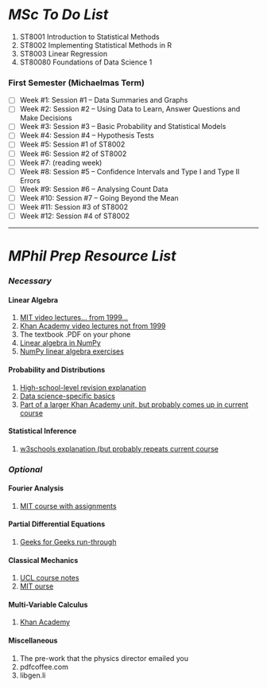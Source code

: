 # _MSc To Do List_

1. ST8001 Introduction to Statistical Methods
2. ST8002 Implementing Statistical Methods in R
3. ST8003 Linear Regression
1. ST80080 Foundations of Data Science 1

### First Semester (Michaelmas Term)

- [ ] Week #1:   Session #1 – Data Summaries and Graphs
- [ ] Week #2:   Session #2 – Using Data to Learn, Answer Questions and Make Decisions
- [ ] Week #3:   Session #3 – Basic Probability and Statistical Models
- [ ] Week #4:   Session #4 – Hypothesis Tests
- [ ] Week #5:   Session #1 of ST8002
- [ ] Week #6:   Session #2 of ST8002
- [ ] Week #7:   (reading week)
- [ ] Week #8:   Session #5 – Confidence Intervals and Type I and Type II Errors
- [ ] Week #9:   Session #6 – Analysing Count Data
- [ ] Week #10: Session #7 – Going Beyond the Mean
- [ ] Week #11: Session #3 of ST8002
- [ ] Week #12: Session #4 of ST8002

----

# _MPhil Prep Resource List_

### _Necessary_

#### Linear Algebra
1. [MIT video lectures... from 1999...](https://ocw.mit.edu/courses/18-06-linear-algebra-spring-2010/video_galleries/video-lectures/)
1. [Khan Academy video lectures not from 1999](https://www.khanacademy.org/math/linear-algebra)
1. The textbook .PDF on your phone
1. [Linear algebra in NumPy](https://numericalmethodssullivan.github.io/ch-linearalgebra.html)
1. [NumPy linear algebra exercises](https://www.w3resource.com/python-exercises/numpy/linear-algebra/index.php)

#### Probability and Distributions
1. [High-school-level revision explanation](https://mmerevise.co.uk/a-level-maths-revision/probability-distributions/)
2. [Data science-specific basics](https://www.analyticsvidhya.com/blog/2017/09/6-probability-distributions-data-science/)
3. [Part of a larger Khan Academy unit, but probably comes up in current course](https://www.khanacademy.org/math/ap-statistics/random-variables-ap)

#### Statistical Inference
1. [w3schools explanation (but probably repeats current course](https://www.w3schools.com/statistics/statistics_statistical_inference.php)

### _Optional_

#### Fourier Analysis
1. [MIT course with assignments](https://ocw.mit.edu/courses/18-103-fourier-analysis-fall-2013/download/)

#### Partial Differential Equations
1. [Geeks for Geeks run-through](https://www.geeksforgeeks.org/partial-differential-equations/)

#### Classical Mechanics
1. [UCL course notes](https://www.ucl.ac.uk/~zcapd49/phas1247coursenotes.pdf)
2. [MIT ourse](https://ocw.mit.edu/courses/8-01sc-classical-mechanics-fall-2016/)

#### Multi-Variable Calculus
1. [Khan Academy](https://www.khanacademy.org/math/multivariable-calculus)

#### Miscellaneous
1. The pre-work that the physics director emailed you
2. pdfcoffee.com
3. libgen.li

